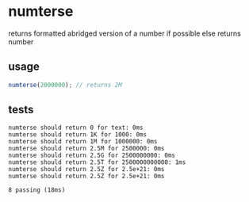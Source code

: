 # numterse

returns formatted abridged version of a number if possible else returns number

## usage 
```js
numterse(2000000); // returns 2M
```

## tests 

```
numterse should return 0 for text: 0ms
numterse should return 1K for 1000: 0ms
numterse should return 1M for 1000000: 0ms
numterse should return 2.5M for 2500000: 0ms
numterse should return 2.5G for 2500000000: 0ms
numterse should return 2.5T for 2500000000000: 1ms
numterse should return 2.5Z for 2.5e+21: 0ms
numterse should return 2.5Z for 2.5e+21: 0ms

8 passing (18ms)
```
